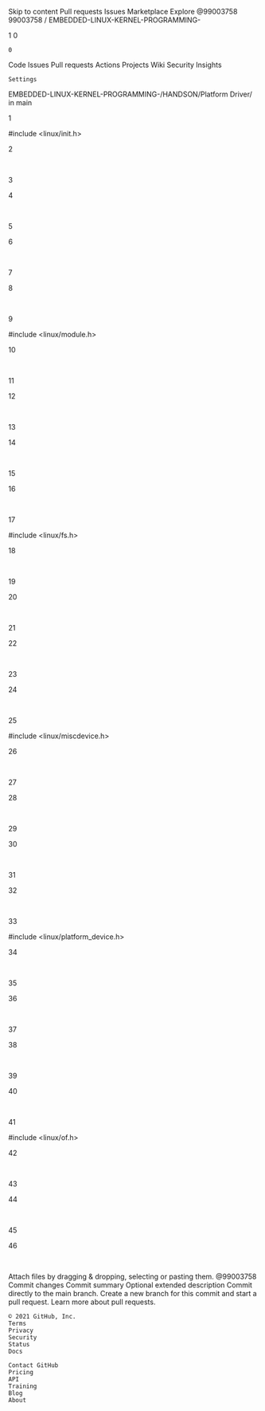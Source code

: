 
Skip to content
Pull requests
Issues
Marketplace
Explore
@99003758
99003758 /
EMBEDDED-LINUX-KERNEL-PROGRAMMING-

1
0

    0

Code
Issues
Pull requests
Actions
Projects
Wiki
Security
Insights

    Settings

EMBEDDED-LINUX-KERNEL-PROGRAMMING-/HANDSON/Platform Driver/
in
main

1

#include <linux/init.h>

2

​

3

 

4

​

5

 

6

​

7

 

8

​

9

#include <linux/module.h>

10

​

11

 

12

​

13

 

14

​

15

 

16

​

17

#include <linux/fs.h>

18

​

19

 

20

​

21

 

22

​

23

 

24

​

25

#include <linux/miscdevice.h>

26

​

27

 

28

​

29

 

30

​

31

 

32

​

33

#include <linux/platform_device.h>

34

​

35

 

36

​

37

 

38

​

39

 

40

​

41

#include <linux/of.h>

42

​

43

 

44

​

45

 

46

​

Attach files by dragging & dropping, selecting or pasting them.
@99003758
Commit changes
Commit summary
Optional extended description
Commit directly to the main branch.
Create a new branch for this commit and start a pull request. Learn more about pull requests.

    © 2021 GitHub, Inc.
    Terms
    Privacy
    Security
    Status
    Docs

    Contact GitHub
    Pricing
    API
    Training
    Blog
    About

